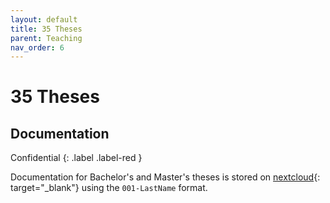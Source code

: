 ```yaml
---
layout: default
title: 35 Theses
parent: Teaching
nav_order: 6
---
```


# 35 Theses


## Documentation
Confidential
{: .label .label-red }

Documentation for Bachelor's and Master's theses is stored on [nextcloud](https://nc-2272638881871040784.nextcloud-ionos.com/index.php/apps/files/?dir=/30-teaching/35_theses&fileid=124){: target="_blank"} using the `001-LastName` format.
